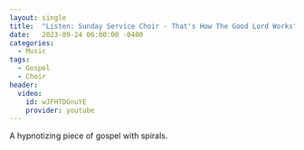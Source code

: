 ```yaml
---
layout: single
title:  "Listen: Sunday Service Choir - That's How The Good Lord Works"
date:   2023-09-24 06:00:00 -0400
categories: 
  - Music
tags: 
  - Gospel
  - Choir
header:
  video:
    id: wJFHTDGnuYE
    provider: youtube
---
```

A hypnotizing piece of gospel with spirals.